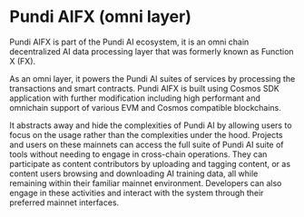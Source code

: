 # Pundi AIFX (omni layer)

Pundi AIFX is part of the Pundi AI ecosystem, it is an omni chain decentralized AI data processing layer that was formerly known as Function X (FX).

As an omni layer, it powers the Pundi AI suites of services by processing the transactions and smart contracts. Pundi AIFX is built using Cosmos SDK application with further modification including high performant and omnichain support of various EVM and Cosmos compatible blockchains.

It abstracts away and hide the complexities of Pundi AI by allowing users to focus on the usage rather than the complexities under the hood. Projects and users on these mainnets can access the full suite of Pundi AI suite of tools without needing to engage in cross-chain operations. They can participate as content contributors by uploading and tagging content, or as content users browsing and downloading AI training data, all while remaining within their familiar mainnet environment. Developers can also engage in these activities and interact with the system through their preferred mainnet interfaces.

<figure><img src="../../.gitbook/assets/image.png" alt=""><figcaption></figcaption></figure>

<figure><img src="../../.gitbook/assets/image (1).png" alt=""><figcaption></figcaption></figure>
